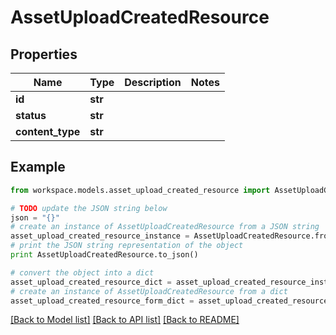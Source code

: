 # AssetUploadCreatedResource


## Properties
Name | Type | Description | Notes
------------ | ------------- | ------------- | -------------
**id** | **str** |  | 
**status** | **str** |  | 
**content_type** | **str** |  | 

## Example

```python
from workspace.models.asset_upload_created_resource import AssetUploadCreatedResource

# TODO update the JSON string below
json = "{}"
# create an instance of AssetUploadCreatedResource from a JSON string
asset_upload_created_resource_instance = AssetUploadCreatedResource.from_json(json)
# print the JSON string representation of the object
print AssetUploadCreatedResource.to_json()

# convert the object into a dict
asset_upload_created_resource_dict = asset_upload_created_resource_instance.to_dict()
# create an instance of AssetUploadCreatedResource from a dict
asset_upload_created_resource_form_dict = asset_upload_created_resource.from_dict(asset_upload_created_resource_dict)
```
[[Back to Model list]](../README.md#documentation-for-models) [[Back to API list]](../README.md#documentation-for-api-endpoints) [[Back to README]](../README.md)


